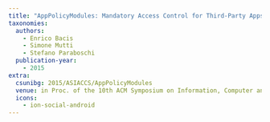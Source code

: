 ```yaml
---
title: "AppPolicyModules: Mandatory Access Control for Third-Party Apps"
taxonomies:
  authors:
    - Enrico Bacis
    - Simone Mutti
    - Stefano Paraboschi
  publication-year:
    - 2015
extra:
  csunibg: 2015/ASIACCS/AppPolicyModules
  venue: in Proc. of the 10th ACM Symposium on Information, Computer and Communications Security (ASIACCS), Singapore, Republic of Singapore, April 14-17, 2015
  icons:
    - ion-social-android
---
```

